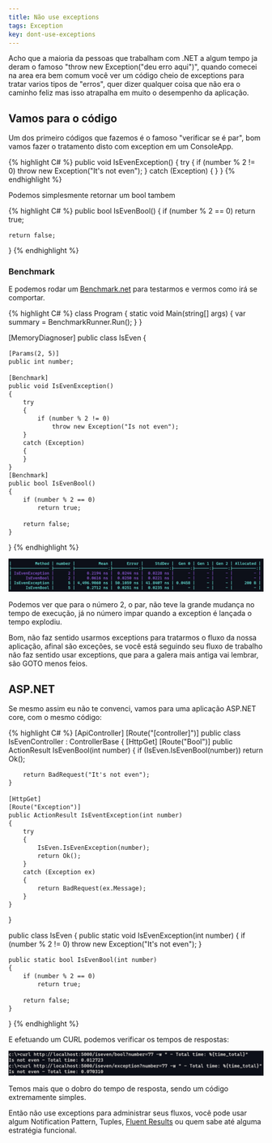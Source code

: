 ```yaml
---
title: Não use exceptions
tags: Exception
key: dont-use-exceptions
---
```


Acho que a maioria da pessoas que trabalham com .NET a algum tempo ja deram o famoso "throw new Exception("deu erro aqui")", quando comecei na area era bem comum você ver um código cheio de exceptions para tratar varios tipos de "erros", quer dizer qualquer coisa que não era o caminho feliz mas isso atrapalha em muito o desempenho da aplicação.

## Vamos para o código

Um dos primeiro códigos que fazemos é o famoso "verificar se é par", bom vamos fazer o tratamento disto com exception em um ConsoleApp.

{% highlight C# %}
public void IsEvenException()
{
    try
    {
    if (number % 2 != 0)
        throw new Exception("It's not even");
    }
    catch (Exception)
    {
    }
}
{% endhighlight %}

Podemos simplesmente retornar um bool tambem

{% highlight C# %}
public bool IsEvenBool()
{
    if (number % 2 == 0)
        return true;

    return false;
}
{% endhighlight %}

### Benchmark

E podemos rodar um [Benchmark.net](https://github.com/dotnet/BenchmarkDotNet) para testarmos e vermos como irá se comportar.

{% highlight C# %}
class Program
{
    static void Main(string[] args)
    {
        var summary = BenchmarkRunner.Run<IsEven>();
    }
}

[MemoryDiagnoser]
public class IsEven
{

    [Params(2, 5)]
    public int number;

    [Benchmark]
    public void IsEvenException()
    {
        try
        {
            if (number % 2 != 0)
                throw new Exception("Is not even");
        }
        catch (Exception)
        {
        }
    }
    [Benchmark]
    public bool IsEvenBool()
    {
        if (number % 2 == 0)
            return true;

        return false;
    }
}
{% endhighlight %}

![image](/assets/images/2022/02/dont-use-exception-01.jpg)

Podemos ver que para o número 2, o par, não teve la grande mudança no tempo de execução, já no número impar quando a exception é lançada o tempo explodiu.

Bom, não faz sentido usarmos exceptions para tratarmos o fluxo da nossa aplicação, afinal são exceções, se você está seguindo seu fluxo de trabalho não faz sentido usar exceptions, que para a galera mais antiga vai lembrar, são GOTO menos feios.

## ASP.NET

Se mesmo assim eu não te convenci, vamos para uma aplicação ASP.NET core, com o mesmo código:

{% highlight C# %}
[ApiController]
[Route("[controller]")]
public class IsEvenController : ControllerBase
{
   [HttpGet]
    [Route("Bool")]
    public ActionResult IsEvenBool(int number)
    {
        if (IsEven.IsEvenBool(number))
            return Ok();

        return BadRequest("It's not even");
    }

    [HttpGet]
    [Route("Exception")]
    public ActionResult IsEventException(int number)
    {
        try
        {
            IsEven.IsEvenException(number);
            return Ok();
        }
        catch (Exception ex)
        {
            return BadRequest(ex.Message);
        }
    }
}

public class IsEven
{
    public static void IsEvenException(int number)
    {
        if (number % 2 != 0)
            throw new Exception("It's not even");
    }   

    public static bool IsEvenBool(int number)
    {
        if (number % 2 == 0)
            return true;

        return false;
    }
}
{% endhighlight %}

E efetuando um CURL podemos verificar os tempos de respostas:

![image](/assets/images/2022/02/dont-use-exception-02.jpg)

Temos mais que o dobro do tempo de resposta, sendo um código extremamente simples.

Então não use exceptions para administrar seus fluxos, você pode usar algum Notification Pattern, Tuples, [Fluent Results](https://github.com/altmann/FluentResults) ou quem sabe até alguma estratégia funcional.
